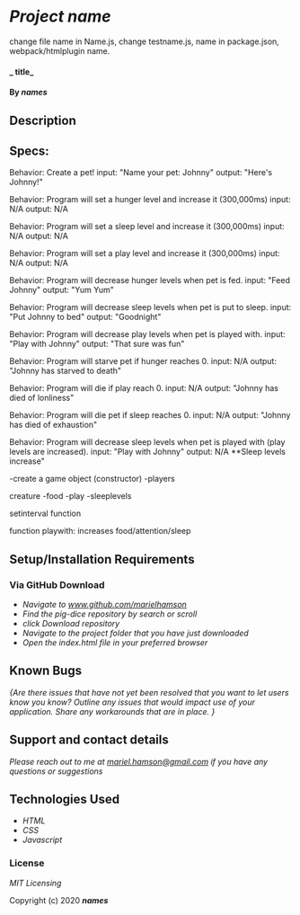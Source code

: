 # _Project name_
change file name in Name.js, change testname.js, name in package.json, webpack/htmlplugin name.
#### _ title_

#### By _**names**_

## Description


## Specs:

Behavior: Create a pet!
input: "Name your pet: Johnny"
output: "Here's Johnny!"

Behavior: Program will set a hunger level and increase it (300,000ms)
input: N/A
output: N/A

Behavior: Program will set a sleep level and increase it (300,000ms)
input: N/A
output: N/A

Behavior: Program will set a play level and increase it (300,000ms)
input: N/A
output: N/A

Behavior: Program will decrease hunger levels when pet is fed.
input: "Feed Johnny"
output: "Yum Yum"

Behavior: Program will decrease sleep levels when pet is put to sleep.
input: "Put Johnny to bed"
output: "Goodnight"

Behavior: Program will decrease play levels when pet is played with.
input: "Play with Johnny"
output: "That sure was fun"

Behavior: Program will starve pet if hunger reaches 0. 
input: N/A
output: "Johnny has starved to death"

Behavior: Program will die  if play reach 0. 
input: N/A
output: "Johnny has died of lonliness"

Behavior: Program will die pet if sleep reaches 0. 
input: N/A
output: "Johnny has died of exhaustion"

Behavior: Program will decrease sleep levels when pet is played with (play levels are increased).
input: "Play with Johnny"
output: N/A  **Sleep levels increase"




-create a game object (constructor) -players 

creature 
-food
-play
-sleeplevels

setinterval function

function playwith: increases food/attention/sleep


## Setup/Installation Requirements 

### Via GitHub Download

* _Navigate to www.github.com/marielhamson_
* _Find the pig-dice repository by search or scroll_
* _click Download repository_
* _Navigate to the project folder that you have just downloaded_
* _Open the index.html file in your preferred browser_


## Known Bugs

_{Are there issues that have not yet been resolved that you want to let users know you know?  Outline any issues that would impact use of your application.  Share any workarounds that are in place. }_

## Support and contact details

_Please reach out to me at mariel.hamson@gmail.com if you have any questions or suggestions_

## Technologies Used

* _HTML_
* _CSS_
* _Javascript_

### License

*MIT Licensing*

Copyright (c) 2020 **_names_**